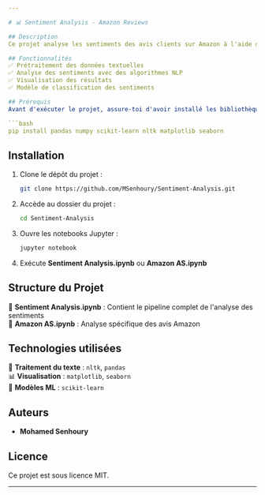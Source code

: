```yaml
---

# 📊 Sentiment Analysis - Amazon Reviews  

## Description  
Ce projet analyse les sentiments des avis clients sur Amazon à l'aide de techniques de **traitement du langage naturel (NLP)** et d'**apprentissage automatique**. Il vise à classer les avis en catégories **positives, neutres et négatives** en utilisant des modèles de Machine Learning.  

## Fonctionnalités  
✅ Prétraitement des données textuelles  
✅ Analyse des sentiments avec des algorithmes NLP  
✅ Visualisation des résultats  
✅ Modèle de classification des sentiments  

## Prérequis  
Avant d'exécuter le projet, assure-toi d'avoir installé les bibliothèques nécessaires :  

```bash
pip install pandas numpy scikit-learn nltk matplotlib seaborn
```

## Installation  
1. Clone le dépôt du projet :  
   ```bash
   git clone https://github.com/MSenhoury/Sentiment-Analysis.git
   ```
2. Accède au dossier du projet :  
   ```bash
   cd Sentiment-Analysis
   ```
3. Ouvre les notebooks Jupyter :  
   ```bash
   jupyter notebook
   ```
4. Exécute **Sentiment Analysis.ipynb** ou **Amazon AS.ipynb**  

## Structure du Projet  
📂 **Sentiment Analysis.ipynb** : Contient le pipeline complet de l'analyse des sentiments  
📂 **Amazon AS.ipynb** : Analyse spécifique des avis Amazon  

## Technologies utilisées  
📝 **Traitement du texte** : `nltk`, `pandas`  
📊 **Visualisation** : `matplotlib`, `seaborn`  
🤖 **Modèles ML** : `scikit-learn`  

## Auteurs  
- **Mohamed Senhoury**  

## Licence  
Ce projet est sous licence MIT.  

---
```

